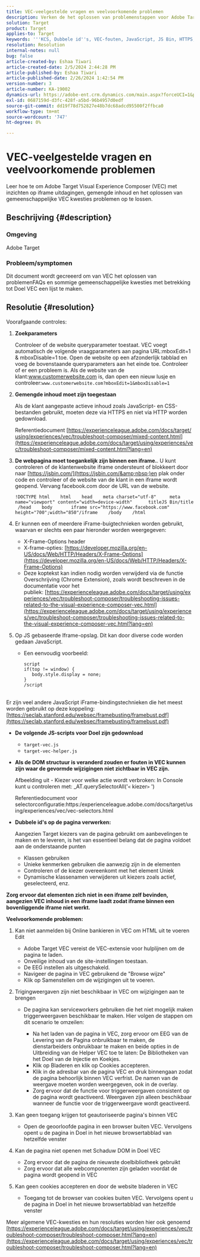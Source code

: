 ```yaml
---
title: VEC-veelgestelde vragen en veelvoorkomende problemen
description: Verken de het oplossen van problemenstappen voor Adobe Target Visual Experience Composer (VEC) en leer hoe te om iframe kwesties en gemengde inhoud te behandelen.
solution: Target
product: Target
applies-to: Target
keywords: '''KCS, Dubbele id''s, VEC-fouten, JavaScript, JS Bin, HTTPS, HTTP, CSS, DOM Structure, EEC, VEC-laadproblemen, Shadow DOM, Web Components, FAQ '''
resolution: Resolution
internal-notes: null
bug: false
article-created-by: Eshaa Tiwari
article-created-date: 2/5/2024 2:44:28 PM
article-published-by: Eshaa Tiwari
article-published-date: 2/26/2024 1:42:54 PM
version-number: 3
article-number: KA-19002
dynamics-url: https://adobe-ent.crm.dynamics.com/main.aspx?forceUCI=1&pagetype=entityrecord&etn=knowledgearticle&id=76c6520f-35c4-ee11-9079-6045bd006268
exl-id: 0687159d-d3fc-428f-a5bd-96b4957d0edf
source-git-commit: dd19f78d752827e48b7dc68adcd95500f2ffbca0
workflow-type: tm+mt
source-wordcount: '747'
ht-degree: 0%

---
```


# VEC-veelgestelde vragen en veelvoorkomende problemen


Leer hoe te om Adobe Target Visual Experience Composer (VEC) met inzichten op iframe uitdagingen, gemengde inhoud en het oplossen van gemeenschappelijke VEC kwesties problemen op te lossen.

## Beschrijving {#description}


### Omgeving

Adobe Target

### Probleem/symptomen

Dit document wordt gecreeerd om van VEC het oplossen van problemenFAQs en sommige gemeenschappelijke kwesties met betrekking tot Doel VEC een lijst te maken.


## Resolutie {#resolution}


Voorafgaande controles:

1. <b>Zoekparameters</b>

   Controleer of de website queryparameter toestaat. VEC voegt automatisch de volgende vraagparameters aan pagina URL:mboxEdit=1 &amp; mboxDisable=1 toe. Open de website op een afzonderlijk tabblad en voeg de bovenstaande queryparameters aan het einde toe. Controleer of er een probleem is. Als de website van de klant:www.customerwebsite.com is, dan open een nieuw lusje en controleer:`www.customerwebsite.com?mboxEdit=1&mboxDisable=1`
2. <b>Gemengde inhoud moet zijn toegestaan</b>

   Als de klant aangepaste actieve inhoud zoals JavaScript- en CSS-bestanden gebruikt, moeten deze via HTTPS en niet via HTTP worden gedownload.

   Referentiedocument [https://experienceleague.adobe.com/docs/target/using/experiences/vec/troubleshoot-composer/mixed-content.html](https://experienceleague.adobe.com/docs/target/using/experiences/vec/troubleshoot-composer/mixed-content.html?lang=en)
3. <b>De webpagina moet toegankelijk zijn binnen een iframe.</b>. U kunt controleren of de klantenwebsite iframe ondersteunt of blokkeert door naar [https://jsbin.com/](https://jsbin.com/&amp;nbsp;)en plak onder code en controleer of de website van de klant in een iframe wordt geopend. Vervang facebook.com door de URL van de website.






   ```
   !DOCTYPE html    html    head    meta charset="utf-8"     meta name="viewport" content="width=device-width"      titleJS Bin/title     /head    body       iframe src="https://www.facebook.com" height="700";width="850"/iframe    /body    /html
   ```




4. Er kunnen een of meerdere iFrame-buigtechnieken worden gebruikt, waarvan er slechts een paar hieronder worden weergegeven:
   - X-Frame-Options header
   - X-frame-opties: [https://developer.mozilla.org/en-US/docs/Web/HTTP/Headers/X-Frame-Options](https://developer.mozilla.org/en-US/docs/Web/HTTP/Headers/X-Frame-Options)
   - Deze koptekst kan indien nodig worden verwijderd via de functie Overschrijving (Chrome Extension), zoals wordt beschreven in de documentatie voor het publiek: [https://experienceleague.adobe.com/docs/target/using/experiences/vec/troubleshoot-composer/troubleshooting-issues-related-to-the-visual-experience-composer-vec.html](https://experienceleague.adobe.com/docs/target/using/experiences/vec/troubleshoot-composer/troubleshooting-issues-related-to-the-visual-experience-composer-vec.html?lang=en)
5. Op JS gebaseerde Iframe-opslag. Dit kan door diverse code worden gedaan JavaScript.
   - Een eenvoudig voorbeeld: <br>

     ```
     script
     if(top != window) {
        body.style.display = none;    
     }
     /script
     ```

<br>Er zijn veel andere JavaScript iFrame-bindingstechnieken die het meest worden gebruikt op deze koppeling: [https://seclab.stanford.edu/websec/framebusting/framebust.pdf](https://seclab.stanford.edu/websec/framebusting/framebust.pdf)


- <b>De volgende JS-scripts voor Doel zijn gedownload</b>

   - `target-vec.js`
   - `target-vec-helper.js`
- <b>Als de DOM structuur is veranderd zouden er fouten in VEC kunnen zijn waar de gevormde wijzigingen niet zichtbaar in VEC zijn.</b>

  Afbeelding uit - Kiezer voor welke actie wordt verbroken: In Console kunt u controleren met: _AT.querySelectorAll(&#39;`<` kiezer`>` &#39;)

  Referentiedocument voor selectorconfiguratie:https:/experienceleague.adobe.com/docs/target/using/experiences/vec/vec-selectors.html
- <b>Dubbele id&#39;s op de pagina verwerken:</b>

  Aangezien Target kiezers van de pagina gebruikt om aanbevelingen te maken en te leveren, is het van essentieel belang dat de pagina voldoet aan de onderstaande punten

   - Klassen gebruiken
   - Unieke kenmerken gebruiken die aanwezig zijn in de elementen
   - Controleren of de kiezer overeenkomt met het element Uniek
   - Dynamische klassenamen verwijderen uit kiezers zoals actief, geselecteerd, enz.


<b>Zorg ervoor dat elementen zich niet in een iframe zelf bevinden, aangezien VEC inhoud in een iframe laadt zodat iframe binnen een bovenliggende iframe niet werkt.</b>

<b>Veelvoorkomende problemen: </b>

1. Kan niet aanmelden bij Online bankieren in VEC om HTML uit te voeren Edit
   - Adobe Target VEC vereist de VEC-extensie voor hulplijnen om de pagina te laden.
   - Onveilige inhoud van de site-instellingen toestaan.
   - De EEG instellen als uitgeschakeld.
   - Navigeer de pagina in VEC gebruikend de &quot;Browse wijze&quot;
   - Klik op Samenstellen om de wijzigingen uit te voeren.
2. Trigingweergaven zijn niet beschikbaar in VEC om wijzigingen aan te brengen

   - De pagina kan serviceworkers gebruiken die het niet mogelijk maken triggerweergaven beschikbaar te maken. Hier volgen de stappen om dit scenario te omzeilen:

      - Na het laden van de pagina in VEC, zorg ervoor om EEG van de Levering van de Pagina onbruikbaar te maken, de dienstarbeiders onbruikbaar te maken en beide opties in de Uitbreiding van de Helper VEC toe te laten: De Bibliotheken van het Doel van de Injectie en Koekjes.
      - Klik op Bladeren en klik op Cookies accepteren.
      - Klik in de adresbar van de pagina VEC en druk binnengaan zodat de pagina behoorlijk binnen VEC verfrist. De namen van de weergave moeten worden weergegeven, ook in de overlay.
      - Zorg ervoor dat de functie voor triggerweergaven consistent op de pagina wordt geactiveerd. Weergaven zijn alleen beschikbaar wanneer de functie voor de triggerweergave wordt geactiveerd.
3. Kan geen toegang krijgen tot geautoriseerde pagina&#39;s binnen VEC

   - Open de geoorloofde pagina in een browser buiten VEC. Vervolgens opent u de pagina in Doel in het nieuwe browsertabblad van hetzelfde venster
4. Kan de pagina niet openen met Schaduw DOM in Doel VEC

   - Zorg ervoor dat de pagina de nieuwste doelbibliotheek gebruikt
   - Zorg ervoor dat alle webcomponenten zijn geladen voordat de pagina wordt geopend in VEC
5. Kan geen cookies accepteren en door de website bladeren in VEC

   - Toegang tot de browser van cookies buiten VEC. Vervolgens opent u de pagina in Doel in het nieuwe browsertabblad van hetzelfde venster


Meer algemene VEC-kwesties en hun resoluties worden hier ook genoemd
[https://experienceleague.adobe.com/docs/target/using/experiences/vec/troubleshoot-composer/troubleshoot-composer.html?lang=en](https://experienceleague.adobe.com/docs/target/using/experiences/vec/troubleshoot-composer/troubleshoot-composer.html?lang=en)
